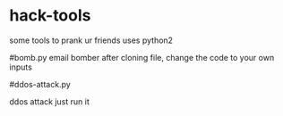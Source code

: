 # hack-tools
some tools to prank ur friends
uses python2

#bomb.py
email bomber
after cloning file, change the code to your own inputs

#ddos-attack.py

ddos attack
just run it
